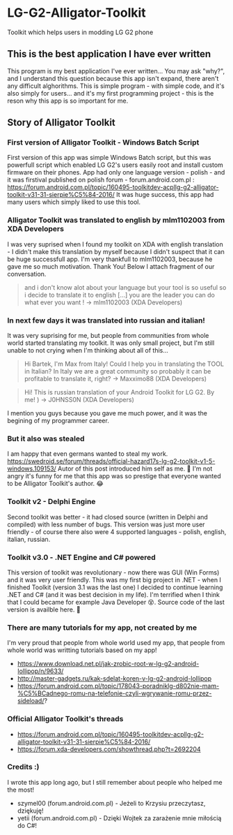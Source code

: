 # LG-G2-Alligator-Toolkit
Toolkit which helps users in modding LG G2 phone

## This is the best application I have ever written
This program is my best application I've ever written... You may ask "why?", and I understand this question because this app isn't expand, there aren't any difficult alghorithms. This is simple program - with simple code, and it's also simply for users... and it's my first programming project - this is the reson why this app is so important for me.

## Story of Alligator Toolkit
### First version of Alligator Toolkit - Windows Batch Script
First version of this app was simple Windows Batch script, but this was powerfull script which enabled LG G2's users easily root and install custom firmware on their phones. App had only one language version - polish - and it was firstival published on polish forum - forum.android.com.pl : https://forum.android.com.pl/topic/160495-toolkitdev-acpllg-g2-alligator-toolkit-v31-31-sierpie%C5%84-2016/
It was huge success, this app had many users which simply liked to use this tool.

### Alligator Toolkit was translated to english by mlm1102003 from XDA Developers
I was very suprised when I found my toolkit on XDA with english translation - I didn't make this translation by myself because I didn't suspect that it can be huge successfull app. I'm very thankfull to mlm1102003, because he gave me so much motivation. Thank You! Below I attach fragment of our conversation.
> and i don't know alot about your language
> but your tool is so useful so i decide to translate it to english
> [...]
> you are the leader
> you can do what ever you want !
-> mlm1102003 (XDA Developers)

### In next few days it was translated into russian and italian!
It was very suprising for me, but people from communities from whole world started translating my toolkit. It was only small project, but I'm still unable to not crying when I'm thinking about all of this...
> Hi Bartek,
> I'm Max from Italy!
> Could I help you in translating the TOOL in Italian?
> In Italy we are a great community so probably it can be profitable to translate it, right?
-> Maxximo88 (XDA Developers)

> Hi!
> This is russian translation of your Android Toolkit for LG G2. By me! )
-> J0HNSS0N (XDA Developers)

I mention you guys because you gave me much power, and it was the begining of my programmer career.

### But it also was stealed
I am happy that even germans wanted to steal my work. https://swedroid.se/forum/threads/official-hazard17s-lg-g2-toolkit-v1-5-windows.109153/ Autor of this post introduced him self as me. 🤣 I'm not angry it's funny for me that this app was so prestige that everyone wanted to be Alligator Toolkit's author. 😂

### Toolkit v2 - Delphi Engine
Second toolkit was better - it had closed source (written in Delphi and compiled) with less number of bugs. This version was just more user friendly - of course there also were 4 supported languages - polish, english, italian, russian.

### Toolkit v3.0 - .NET Engine and C# powered
This version of toolkit was revolutionary - now there was GUI (Win Forms) and it was very user friendly. This was my first big project in .NET - when I finished Toolkit (version 3.1 was the last one) I decided to continue learning .NET and C# (and it was best decision in my life). I'm terrified when I think that I could became for example Java Developer 😵. Source code of the last version is availble here. 🙂

### There are many tutorials for my app, not created by me
I'm very proud that people from whole world used my app, that people from whole world was writting tutorials based on my app!
* https://www.download.net.pl/jak-zrobic-root-w-lg-g2-android-lollipop/n/9633/
* http://master-gadgets.ru/kak-sdelat-koren-v-lg-g2-android-lollipop
* https://forum.android.com.pl/topic/178043-poradniklg-d802nie-mam-%C5%BCadnego-romu-na-telefonie-czyli-wgrywanie-romu-przez-sideload/?

### Official Alligator Toolkit's threads
* https://forum.android.com.pl/topic/160495-toolkitdev-acpllg-g2-alligator-toolkit-v31-31-sierpie%C5%84-2016/
* https://forum.xda-developers.com/showthread.php?t=2692204

### Credits :)
I wrote this app long ago, but I still remember about people who helped me the most!
* szymel00 (forum.android.com.pl) - Jeżeli to Krzysiu przeczytasz, dziękuję!
* yetii (forum.android.com.pl) - Dzięki Wojtek za zarażenie mnie miłością do C#!
